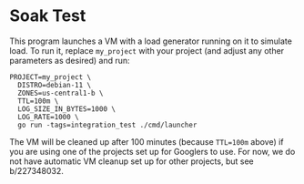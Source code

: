 # Soak Test

This program launches a VM with a load generator running on it to simulate
load. To run it, replace `my_project` with your project (and adjust any other
parameters as desired) and run:

```
PROJECT=my_project \
  DISTRO=debian-11 \
  ZONES=us-central1-b \
  TTL=100m \
  LOG_SIZE_IN_BYTES=1000 \
  LOG_RATE=1000 \
  go run -tags=integration_test ./cmd/launcher
```

The VM will be cleaned up after 100 minutes (because `TTL=100m` above) if you
are using one of the projects set up for Googlers to use. For now, we do not
have automatic VM cleanup set up for other projects, but see b/227348032.
